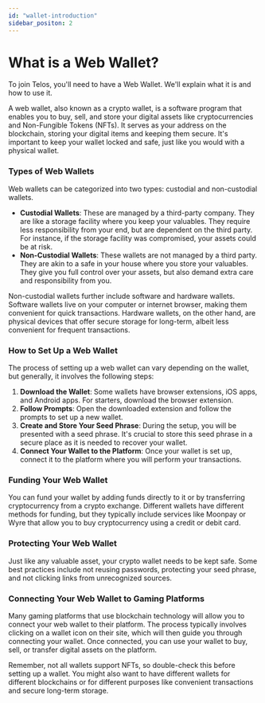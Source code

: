 ```yaml
---
id: "wallet-introduction"
sidebar_positon: 2
---
```


# What is a Web Wallet?

To join Telos, you'll need to have a Web Wallet. We'll explain what it is and how to use it.

A web wallet, also known as a crypto wallet, is a software program that enables you to buy, sell, and store your digital assets like cryptocurrencies and Non-Fungible Tokens (NFTs). It serves as your address on the blockchain, storing your digital items and keeping them secure. It's important to keep your wallet locked and safe, just like you would with a physical wallet.

### **Types of Web Wallets**

Web wallets can be categorized into two types: custodial and non-custodial wallets.

- **Custodial Wallets**: These are managed by a third-party company. They are like a storage facility where you keep your valuables. They require less responsibility from your end, but are dependent on the third party. For instance, if the storage facility was compromised, your assets could be at risk.
- **Non-Custodial Wallets**: These wallets are not managed by a third party. They are akin to a safe in your house where you store your valuables. They give you full control over your assets, but also demand extra care and responsibility from you.

Non-custodial wallets further include software and hardware wallets. Software wallets live on your computer or internet browser, making them convenient for quick transactions. Hardware wallets, on the other hand, are physical devices that offer secure storage for long-term, albeit less convenient for frequent transactions.

### **How to Set Up a Web Wallet**

The process of setting up a web wallet can vary depending on the wallet, but generally, it involves the following steps:

1. **Download the Wallet**: Some wallets have browser extensions, iOS apps, and Android apps. For starters, download the browser extension.
2. **Follow Prompts**: Open the downloaded extension and follow the prompts to set up a new wallet.
3. **Create and Store Your Seed Phrase**: During the setup, you will be presented with a seed phrase. It's crucial to store this seed phrase in a secure place as it is needed to recover your wallet.
4. **Connect Your Wallet to the Platform**: Once your wallet is set up, connect it to the platform where you will perform your transactions.

### **Funding Your Web Wallet**

You can fund your wallet by adding funds directly to it or by transferring cryptocurrency from a crypto exchange. Different wallets have different methods for funding, but they typically include services like Moonpay or Wyre that allow you to buy cryptocurrency using a credit or debit card.

### **Protecting Your Web Wallet**

Just like any valuable asset, your crypto wallet needs to be kept safe. Some best practices include not reusing passwords, protecting your seed phrase, and not clicking links from unrecognized sources.

### **Connecting Your Web Wallet to Gaming Platforms**

Many gaming platforms that use blockchain technology will allow you to connect your web wallet to their platform. The process typically involves clicking on a wallet icon on their site, which will then guide you through connecting your wallet. Once connected, you can use your wallet to buy, sell, or transfer digital assets on the platform.

Remember, not all wallets support NFTs, so double-check this before setting up a wallet. You might also want to have different wallets for different blockchains or for different purposes like convenient transactions and secure long-term storage.

